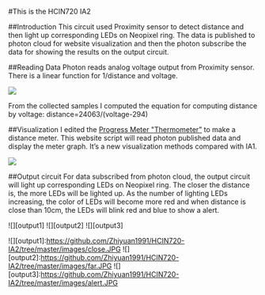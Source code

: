 #This is the HCIN720 IA2

##Introduction
This circuit used Proximity sensor to detect distance and then light up corresponding LEDs on Neopixel ring. The data is published to photon cloud for website visualization and then the photon subscribe the data for showing the results on the output circuit.

##Reading Data
Photon reads analog voltage output from Proximity sensor. There is a linear function for 1/distance and voltage.

![][distancefunction]

From the collected samples I computed the equation for computing distance by voltage:
distance=24063/(voltage-294)

##Visualization
I edited the [Progress Meter "Thermometer”](https://codepen.io/afterlight/pen/otHrL) to make a distance meter. This website script will read photon published data and display the meter graph. It’s a new visualization methods compared with IA1.

![][web]

##Output circuit
For data subscribed from photon cloud, the output circuit will light up corresponding LEDs on Neopixel ring. The closer the distance is, the more LEDs will be lighted up.  As the number of lighting LEDs increasing, the color of LEDs will become more red and when distance is close than 10cm, the LEDs will blink red and blue to show a alert.

![][output1]
![][output2]
![][output3]

[web]:https://github.com/Zhiyuan1991/HCIN720-IA2/tree/master/images/web.png
[distancefunction]:https://github.com/Zhiyuan1991/HCIN720-IA2/tree/master/images/distance_function.jpg
![][output1]:https://github.com/Zhiyuan1991/HCIN720-IA2/tree/master/images/close.JPG
![][output2]:https://github.com/Zhiyuan1991/HCIN720-IA2/tree/master/images/far.JPG
![][output3]:https://github.com/Zhiyuan1991/HCIN720-IA2/tree/master/images/alert.JPG
